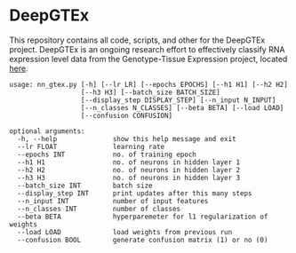 # DeepGTEx
This repository contains all code, scripts, and other for the DeepGTEx project. DeepGTEx is an ongoing research effort to effectively classify RNA expression level data from the Genotype-Tissue Expression project, located [here](https://gtexportal.org/home/). 






    usage: nn_gtex.py [-h] [--lr LR] [--epochs EPOCHS] [--h1 H1] [--h2 H2]
                      [--h3 H3] [--batch_size BATCH_SIZE]
                      [--display_step DISPLAY_STEP] [--n_input N_INPUT]
                      [--n_classes N_CLASSES] [--beta BETA] [--load LOAD]
                      [--confusion CONFUSION]

    optional arguments:
      -h, --help              show this help message and exit
      --lr FLOAT              learning rate
      --epochs INT            no. of training epoch
      --h1 H1                 no. of neurons in hidden layer 1
      --h2 H2                 no. of neurons in hidden layer 2
      --h3 H3                 no. of neurons in hidden layer 3
      --batch_size INT        batch size
      --display_step INT      print updates after this many steps
      --n_input INT           number of input features
      --n_classes INT         number of classes
      --beta BETA             hyperparemeter for l1 regularization of weights
      --load LOAD             load weights from previous run
      --confusion BOOL        generate confusion matrix (1) or no (0)
  
